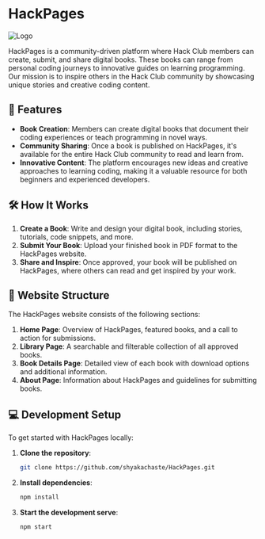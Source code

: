 # HackPages

![Logo](https://github.com/user-attachments/assets/b3658115-b873-4067-86d5-60b2265d593f)
 <!-- Add a link to your logo if available -->

HackPages is a community-driven platform where Hack Club members can create, submit, and share digital books. These books can range from personal coding journeys to innovative guides on learning programming. Our mission is to inspire others in the Hack Club community by showcasing unique stories and creative coding content.

## 🚀 Features

- **Book Creation**: Members can create digital books that document their coding experiences or teach programming in novel ways.
- **Community Sharing**: Once a book is published on HackPages, it's available for the entire Hack Club community to read and learn from.
- **Innovative Content**: The platform encourages new ideas and creative approaches to learning coding, making it a valuable resource for both beginners and experienced developers.

## 🛠️ How It Works

1. **Create a Book**: Write and design your digital book, including stories, tutorials, code snippets, and more.
2. **Submit Your Book**: Upload your finished book in PDF format to the HackPages website.
3. **Share and Inspire**: Once approved, your book will be published on HackPages, where others can read and get inspired by your work.

## 📂 Website Structure

The HackPages website consists of the following sections:

1. **Home Page**: Overview of HackPages, featured books, and a call to action for submissions.
2. **Library Page**: A searchable and filterable collection of all approved books.
3. **Book Details Page**: Detailed view of each book with download options and additional information.
3. **About Page**: Information about HackPages and guidelines for submitting books.

## 💻 Development Setup

To get started with HackPages locally:

1. **Clone the repository**:
   ```bash
   git clone https://github.com/shyakachaste/HackPages.git
2. **Install dependencies**:
   ```bash
   npm install
3. **Start the development serve**:
   ```bash
   npm start

